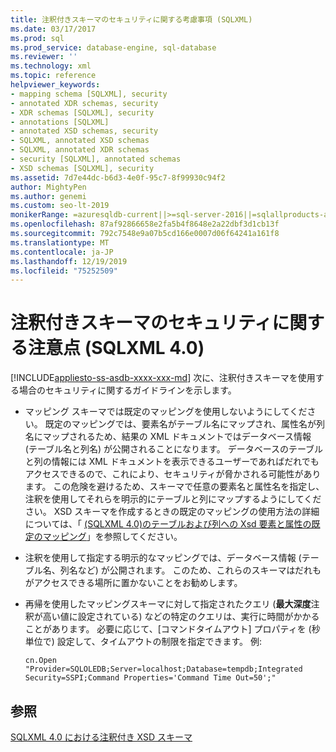 ```yaml
---
title: 注釈付きスキーマのセキュリティに関する考慮事項 (SQLXML)
ms.date: 03/17/2017
ms.prod: sql
ms.prod_service: database-engine, sql-database
ms.reviewer: ''
ms.technology: xml
ms.topic: reference
helpviewer_keywords:
- mapping schema [SQLXML], security
- annotated XDR schemas, security
- XDR schemas [SQLXML], security
- annotations [SQLXML]
- annotated XSD schemas, security
- SQLXML, annotated XSD schemas
- SQLXML, annotated XDR schemas
- security [SQLXML], annotated schemas
- XSD schemas [SQLXML], security
ms.assetid: 7d7e44dc-b6d3-4e0f-95c7-8f99930c94f2
author: MightyPen
ms.author: genemi
ms.custom: seo-lt-2019
monikerRange: =azuresqldb-current||>=sql-server-2016||=sqlallproducts-allversions||>=sql-server-linux-2017||=azuresqldb-mi-current
ms.openlocfilehash: 87af92866658e2fa5b4f8648e2a22dbf3d1cb13f
ms.sourcegitcommit: 792c7548e9a07b5cd166e0007d06f64241a161f8
ms.translationtype: MT
ms.contentlocale: ja-JP
ms.lasthandoff: 12/19/2019
ms.locfileid: "75252509"
---
```

# <a name="annotated-schema-security-considerations-sqlxml-40"></a>注釈付きスキーマのセキュリティに関する注意点 (SQLXML 4.0)
[!INCLUDE[appliesto-ss-asdb-xxxx-xxx-md](../../../includes/appliesto-ss-asdb-xxxx-xxx-md.md)]
  次に、注釈付きスキーマを使用する場合のセキュリティに関するガイドラインを示します。  
  
-   マッピング スキーマでは既定のマッピングを使用しないようにしてください。 既定のマッピングでは、要素名がテーブル名にマップされ、属性名が列名にマップされるため、結果の XML ドキュメントではデータベース情報 (テーブル名と列名) が公開されることになります。 データベースのテーブルと列の情報には XML ドキュメントを表示できるユーザーであればだれでもアクセスできるので、これにより、セキュリティが脅かされる可能性があります。 この危険を避けるため、スキーマで任意の要素名と属性名を指定し、注釈を使用してそれらを明示的にテーブルと列にマップするようにしてください。 XSD スキーマを作成するときの既定のマッピングの使用方法の詳細については、「 [&#40;SQLXML 4.0&#41;のテーブルおよび列への Xsd 要素と属性の既定のマッピング](../../../relational-databases/sqlxml-annotated-xsd-schemas-using/default-mapping-of-xsd-elements-and-attributes-to-tables-and-columns-sqlxml-4-0.md)」を参照してください。  
  
-   注釈を使用して指定する明示的なマッピングでは、データベース情報 (テーブル名、列名など) が公開されます。 このため、これらのスキーマはだれもがアクセスできる場所に置かないことをお勧めします。  
  
-   再帰を使用したマッピングスキーマに対して指定されたクエリ (**最大深度**注釈が高い値に設定されている) などの特定のクエリは、実行に時間がかかることがあります。 必要に応じて、[コマンドタイムアウト] プロパティを (秒単位で) 設定して、タイムアウトの制限を指定できます。 例:  
  
    ```  
    cn.Open "Provider=SQLOLEDB;Server=localhost;Database=tempdb;Integrated Security=SSPI;Command Properties='Command Time Out=50';"  
    ```  
  
## <a name="see-also"></a>参照  
 [SQLXML 4.0 における注釈付き XSD スキーマ](../../../relational-databases/sqlxml/annotated-xsd-schemas/annotated-xsd-schemas-in-sqlxml-4-0.md)  
  
  
